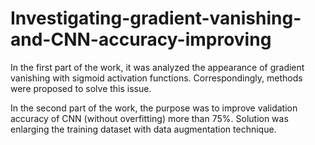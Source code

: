 # Investigating-gradient-vanishing-and-CNN-accuracy-improving

In the first part of the work, it was analyzed the appearance of gradient vanishing with sigmoid activation functions. Correspondingly, methods were proposed to solve this issue.

In the second part of the work, the purpose was to improve validation accuracy of CNN (without overfitting) more than 75%. Solution was enlarging the training dataset with data augmentation technique. 
